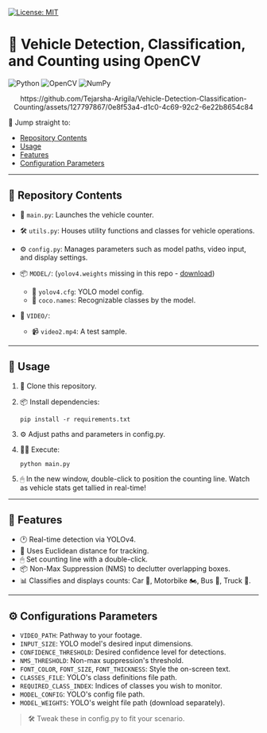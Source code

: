[![License: MIT](https://img.shields.io/badge/License-MIT-yellow.svg)](https://opensource.org/licenses/MIT) 

# 🚗 Vehicle Detection, Classification, and Counting using OpenCV

![Python](https://img.shields.io/badge/python-3670A0?style=for-the-badge&logo=python&logoColor=ffdd54)
![OpenCV](https://img.shields.io/badge/opencv-%23white.svg?style=for-the-badge&logo=opencv&logoColor=white)
![NumPy](https://img.shields.io/badge/numpy-%23013243.svg?style=for-the-badge&logo=numpy&logoColor=white)


<p align = center>
  https://github.com/Tejarsha-Arigila/Vehicle-Detection-Classification-Counting/assets/127797867/0e8f53a4-d1c0-4c69-92c2-6e22b8654c84
</p>

📌 Jump straight to:
- [Repository Contents](#repository-contents)
- [Usage](#usage)
- [Features](#features)
- [Configuration Parameters](#configurations-parameters)

---

## 📁 Repository Contents

- 📜 `main.py`: Launches the vehicle counter.
- 🛠 `utils.py`: Houses utility functions and classes for vehicle operations.
- ⚙️ `config.py`: Manages parameters such as model paths, video input, and display settings.

- 📦 `MODEL/`: (`yolov4.weights` missing in this repo - [download](https://drive.google.com/file/d/1qTdvxKKP4K9u5GJrffufSx6cpR1AmLoz/view?usp=sharing))
  - 🧠 `yolov4.cfg`: YOLO model config.
  - 🔖 `coco.names`: Recognizable classes by the model.

- 🎥 `VIDEO/`:
  - 📹 `video2.mp4`: A test sample.

---

## 🚀 Usage

1. 🔗 Clone this repository.
2. 📦 Install dependencies:

   ```shell 
   pip install -r requirements.txt
   ```
   
3. ⚙️ Adjust paths and parameters in config.py.
4. 🏃‍♂️ Execute:
   ```shell
   python main.py
   ```
5. 🖱 In the new window, double-click to position the counting line. Watch as vehicle stats get tallied in real-time!

---

## 🌟 Features
- 🕐 Real-time detection via YOLOv4.
- 📏 Uses Euclidean distance for tracking.
- 🖱 Set counting line with a double-click.
- 📦 Non-Max Suppression (NMS) to declutter overlapping boxes.
- 📊 Classifies and displays counts: Car 🚗, Motorbike 🏍, Bus 🚌, Truck 🚛.

---

## ⚙️ Configurations Parameters
- `VIDEO_PATH`: Pathway to your footage.
- `INPUT_SIZE`: YOLO model's desired input dimensions.
- `CONFIDENCE_THRESHOLD`: Desired confidence level for detections.
- `NMS_THRESHOLD`: Non-max suppression's threshold.
- `FONT_COLOR`, `FONT_SIZE`, `FONT_THICKNESS`: Style the on-screen text.
- `CLASSES_FILE`: YOLO's class definitions file path.
- `REQUIRED_CLASS_INDEX`: Indices of classes you wish to monitor.
- `MODEL_CONFIG`: YOLO's config file path.
- `MODEL_WEIGHTS`: YOLO's weight file path (download separately).

> 🛠 Tweak these in config.py to fit your scenario.
